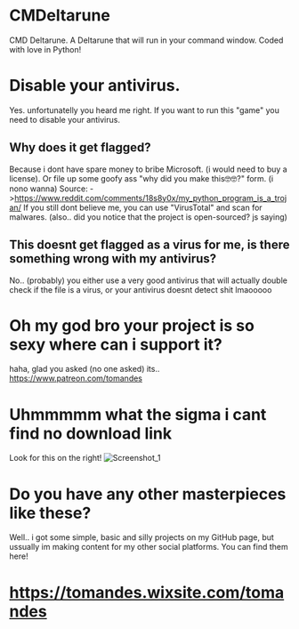 # CMDeltarune
CMD Deltarune. A Deltarune that will run in your command window. Coded with love in Python!

# Disable your antivirus.
Yes. unfortunatelly you heard me right. If you want to run this "game" you need to disable your antivirus.

## Why does it get flagged?
Because i dont have spare money to bribe Microsoft. (i would need to buy a license).
Or file up some goofy ass "why did you make this🤓🤓?" form. (i nono wanna)
Source: ->https://www.reddit.com/comments/18s8y0x/my_python_program_is_a_trojan/
If you still dont believe me, you can use "VirusTotal" and scan for malwares.
(also.. did you notice that the project is open-sourced? js saying)

## This doesnt get flagged as a virus for me, is there something wrong with my antivirus?
No.. (probably)
you either use a very good antivirus that will actually double check if the file is a virus, or your antivirus doesnt detect shit lmaooooo

# Oh my god bro your project is so sexy where can i support it?
haha, glad you asked (no one asked) 
its.. https://www.patreon.com/tomandes 

# Uhmmmmm what the sigma i cant find no download link
Look for this on the right!
![Screenshot_1](https://github.com/TomandesMSH/CMDeltarune/assets/89749814/e53dea25-2278-4a1b-ae62-1bebdcd87ae0)


# Do you have any other masterpieces like these?
Well.. i got some simple, basic and silly projects on my GitHub page, but ussually im making content for my other social platforms.
You can find them here!

# https://tomandes.wixsite.com/tomandes

